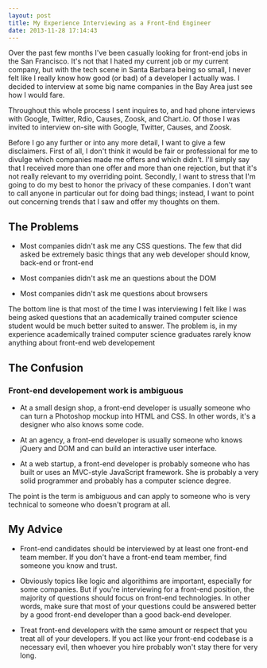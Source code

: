```yaml
---
layout: post
title: My Experience Interviewing as a Front-End Engineer
date: 2013-11-28 17:14:43
---
```


Over the past few months I've been casually looking for front-end jobs in the San Francisco. It's not that I hated my current job or my current company, but with the tech scene in Santa Barbara being so small, I never felt like I really know how good (or bad) of a developer I actually was. I decided to interview at some big name companies in the Bay Area just see how I would fare.

Throughout this whole process I sent inquires to, and had phone interviews with Google, Twitter, Rdio, Causes, Zoosk, and Chart.io. Of those I was invited to interview on-site with Google, Twitter, Causes, and Zoosk.

Before I go any further or into any more detail, I want to give a few disclaimers. First of all, I don't think it would be fair or professional for me to divulge which companies made me offers and which didn't. I'll simply say that I received more than one offer and more than one rejection, but that it's not really relevant to my overriding point. Secondly, I want to stress that I'm going to do my best to honor the privacy of these companies. I don't want to call anyone in particular out for doing bad things; instead, I want to point out concerning trends that I saw and offer my thoughts on them.


## The Problems

- Most companies didn't ask me any CSS questions. The few that did asked be extremely basic things that any web developer should know, back-end or front-end

- Most companies didn't ask me an questions about the DOM

- Most companies didn't ask me questions about browsers

The bottom line is that most of the time I was interviewing I felt like I was being asked questions that an academically trained computer science student would be much better suited to answer. The problem is, in my experience academically trained computer science graduates rarely know anything about front-end web developement

## The Confusion

### Front-end developement work is ambiguous

- At a small design shop, a front-end developer is usually someone who can turn a Photoshop mockup into HTML and CSS. In other words, it's a designer who also knows some code.

- At an agency, a front-end developer is usually someone who knows jQuery and DOM and can build an interactive user interface.

- At a web startup, a front-end developer is probably someone who has built or uses an MVC-style JavaScript framework. She is probably a very solid programmer and probably has a computer science degree.

The point is the term is ambiguous and can apply to someone who is very technical to someone who doesn't program at all.

## My Advice

- Front-end candidates should be interviewed by at least one front-end team member. If you don't have a front-end team member, find someone you know and trust.

- Obviously topics like logic and algorithims are important, especially for some companies. But if you're interviewing for a front-end position, the majority of questions should focus on front-end technologies. In other words, make sure that most of your questions could be answered better by a good front-end developer than a good back-end developer.

- Treat front-end developers with the same amount or respect that you treat all of your developers. If you act like your front-end codebase is a necessary evil, then whoever you hire probably won't stay there for very long.


